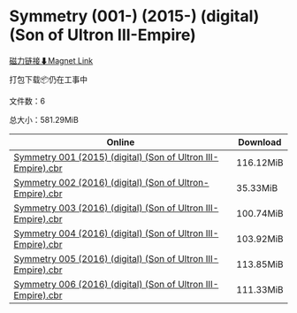 # Symmetry (001-) (2015-) (digital) (Son of Ultron III-Empire)

[磁力链接⬇Magnet Link](magnet:?xt=urn:btih:9e49c52f81e6420adf9a4c99e0d39a1398d38416&dn=Symmetry%20%28001-%29%20%282015-%29%20%28digital%29%20%28Son%20of%20Ultron%20III-Empire%29)

打包下载📦仍在工事中

文件数：6

总大小：581.29MiB

Online | Download
--- | ---
[Symmetry 001 (2015) (digital) (Son of Ultron III-Empire).cbr](https://github.com/alicewish/markdown/blob/master/comic/Symmetry-001-2015-digital-Son-of-Ultron-III-Empire-cbr.md) | 116.12MiB
[Symmetry 002 (2016) (digital) (Son of Ultron-Empire).cbr](https://github.com/alicewish/markdown/blob/master/comic/Symmetry-002-2016-digital-Son-of-Ultron-Empire-cbr.md) | 35.33MiB
[Symmetry 003 (2016) (digital) (Son of Ultron III-Empire).cbr](https://github.com/alicewish/markdown/blob/master/comic/Symmetry-003-2016-digital-Son-of-Ultron-III-Empire-cbr.md) | 100.74MiB
[Symmetry 004 (2016) (digital) (Son of Ultron III-Empire).cbr](https://github.com/alicewish/markdown/blob/master/comic/Symmetry-004-2016-digital-Son-of-Ultron-III-Empire-cbr.md) | 103.92MiB
[Symmetry 005 (2016) (digital) (Son of Ultron III-Empire).cbr](https://github.com/alicewish/markdown/blob/master/comic/Symmetry-005-2016-digital-Son-of-Ultron-III-Empire-cbr.md) | 113.85MiB
[Symmetry 006 (2016) (digital) (Son of Ultron III-Empire).cbr](https://github.com/alicewish/markdown/blob/master/comic/Symmetry-006-2016-digital-Son-of-Ultron-III-Empire-cbr.md) | 111.33MiB